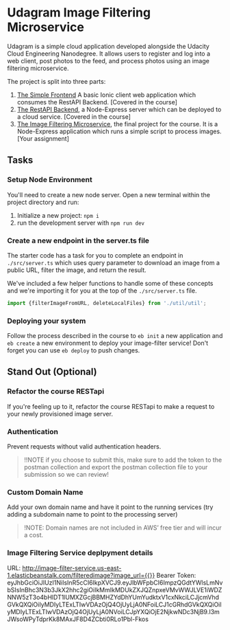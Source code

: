 # Udagram Image Filtering Microservice

Udagram is a simple cloud application developed alongside the Udacity Cloud Engineering Nanodegree. It allows users to register and log into a web client, post photos to the feed, and process photos using an image filtering microservice.

The project is split into three parts:
1. [The Simple Frontend](https://github.com/udacity/cloud-developer/tree/master/course-02/exercises/udacity-c2-frontend)
A basic Ionic client web application which consumes the RestAPI Backend. [Covered in the course]
2. [The RestAPI Backend](https://github.com/udacity/cloud-developer/tree/master/course-02/exercises/udacity-c2-restapi), a Node-Express server which can be deployed to a cloud service. [Covered in the course]
3. [The Image Filtering Microservice](https://github.com/udacity/cloud-developer/tree/master/course-02/project/image-filter-starter-code), the final project for the course. It is a Node-Express application which runs a simple script to process images. [Your assignment]

## Tasks

### Setup Node Environment

You'll need to create a new node server. Open a new terminal within the project directory and run:

1. Initialize a new project: `npm i`
2. run the development server with `npm run dev`

### Create a new endpoint in the server.ts file

The starter code has a task for you to complete an endpoint in `./src/server.ts` which uses query parameter to download an image from a public URL, filter the image, and return the result.

We've included a few helper functions to handle some of these concepts and we're importing it for you at the top of the `./src/server.ts`  file.

```typescript
import {filterImageFromURL, deleteLocalFiles} from './util/util';
```

### Deploying your system

Follow the process described in the course to `eb init` a new application and `eb create` a new environment to deploy your image-filter service! Don't forget you can use `eb deploy` to push changes.

## Stand Out (Optional)

### Refactor the course RESTapi

If you're feeling up to it, refactor the course RESTapi to make a request to your newly provisioned image server.

### Authentication

Prevent requests without valid authentication headers.
> !!NOTE if you choose to submit this, make sure to add the token to the postman collection and export the postman collection file to your submission so we can review!

### Custom Domain Name

Add your own domain name and have it point to the running services (try adding a subdomain name to point to the processing server)
> !NOTE: Domain names are not included in AWS’ free tier and will incur a cost.

### Image Filtering Service deplpyment details
URL: http://image-filter-service.us-east-1.elasticbeanstalk.com/filteredimage?image_url={{}}
Bearer Token: eyJhbGciOiJIUzI1NiIsInR5cCI6IkpXVCJ9.eyJlbWFpbCI6ImpzQGdtYWlsLmNvbSIsInBhc3N3b3JkX2hhc2giOiIkMmIkMDUkZXJQZnpxeVMvWWJLVE1iWDZNNW5zT3o4bHlDT1lUMXZGcjBBMHZYdDhYUmYudktxV1cxNkciLCJjcmVhdGVkQXQiOiIyMDIyLTExLTIwVDAzOjQ4OjUyLjA0NFoiLCJ1cGRhdGVkQXQiOiIyMDIyLTExLTIwVDAzOjQ4OjUyLjA0NVoiLCJpYXQiOjE2NjkwNDc3NjB9.I3mJWsoWPyTdprKk8MAxJF8D4ZCbti0RLo1Pbl-Fkos
